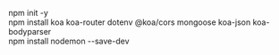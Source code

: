 
npm init -y <br/>
npm install koa koa-router dotenv @koa/cors mongoose koa-json koa-bodyparser <br/>
npm install nodemon --save-dev <br/>
